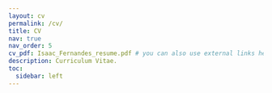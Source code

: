 ```yaml
---
layout: cv
permalink: /cv/
title: CV
nav: true
nav_order: 5
cv_pdf: Isaac_Fernandes_resume.pdf # you can also use external links here
description: Curriculum Vitae.
toc:
  sidebar: left
---
```

